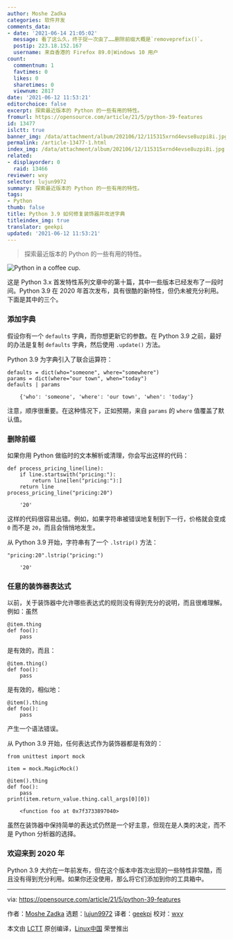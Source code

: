 ```yaml
---
author: Moshe Zadka
categories: 软件开发
comments_data:
- date: '2021-06-14 21:05:02'
  message: 看了这么久，终于捉一次虫了……删除前缀大概是`removeprefix()`。
  postip: 223.18.152.167
  username: 来自香港的 Firefox 89.0|Windows 10 用户
count:
  commentnum: 1
  favtimes: 0
  likes: 0
  sharetimes: 0
  viewnum: 2817
date: '2021-06-12 11:53:21'
editorchoice: false
excerpt: 探索最近版本的 Python 的一些有用的特性。
fromurl: https://opensource.com/article/21/5/python-39-features
id: 13477
islctt: true
banner_img: /data/attachment/album/202106/12/115315xrnd4evse8uzpi8i.jpg
permalink: /article-13477-1.html
index_img: /data/attachment/album/202106/12/115315xrnd4evse8uzpi8i.jpg.thumb.jpg
related:
- displayorder: 0
  raid: 13466
reviewer: wxy
selector: lujun9972
summary: 探索最近版本的 Python 的一些有用的特性。
tags:
- Python
thumb: false
title: Python 3.9 如何修复装饰器并改进字典
titleindex_img: true
translator: geekpi
updated: '2021-06-12 11:53:21'
---
```



> 
> 探索最近版本的 Python 的一些有用的特性。
> 
> 
> 


![](/data/attachment/album/202106/12/115315xrnd4evse8uzpi8i.jpg "Python in a coffee cup.")


这是 Python 3.x 首发特性系列文章中的第十篇，其中一些版本已经发布了一段时间。Python 3.9 在 2020 年首次发布，具有很酷的新特性，但仍未被充分利用。下面是其中的三个。


### 添加字典


假设你有一个 `defaults` 字典，而你想更新它的参数。在 Python 3.9 之前，最好的办法是复制 `defaults` 字典，然后使用 `.update()` 方法。


Python 3.9 为字典引入了联合运算符：



```
defaults = dict(who="someone", where="somewhere")
params = dict(where="our town", when="today")
defaults | params

```


```
    {'who': 'someone', 'where': 'our town', 'when': 'today'}

```

注意，顺序很重要。在这种情况下，正如预期，来自 `params` 的 `where` 值覆盖了默认值。


### 删除前缀


如果你用 Python 做临时的文本解析或清理，你会写出这样的代码：



```
def process_pricing_line(line):
    if line.startswith("pricing:"):
        return line[len("pricing:"):]
    return line
process_pricing_line("pricing:20")

```


```
    '20'

```

这样的代码很容易出错。例如，如果字符串被错误地复制到下一行，价格就会变成 `0` 而不是 `20`，而且会悄悄地发生。


从 Python 3.9 开始，字符串有了一个 `.lstrip()` 方法：



```
"pricing:20".lstrip("pricing:")

```


```
    '20'

```

### 任意的装饰器表达式


以前，关于装饰器中允许哪些表达式的规则没有得到充分的说明，而且很难理解。例如：虽然



```
@item.thing
def foo():
    pass

```

是有效的，而且：



```
@item.thing()
def foo():
    pass

```

是有效的，相似地：



```
@item().thing
def foo():
    pass

```

产生一个语法错误。


从 Python 3.9 开始，任何表达式作为装饰器都是有效的：



```
from unittest import mock

item = mock.MagicMock()

@item().thing
def foo():
    pass
print(item.return_value.thing.call_args[0][0])

```


```
    <function foo at 0x7f3733897040>

```

虽然在装饰器中保持简单的表达式仍然是一个好主意，但现在是人类的决定，而不是 Python 分析器的选择。


### 欢迎来到 2020 年


Python 3.9 大约在一年前发布，但在这个版本中首次出现的一些特性非常酷，而且没有得到充分利用。如果你还没使用，那么将它们添加到你的工具箱中。




---


via: <https://opensource.com/article/21/5/python-39-features>


作者：[Moshe Zadka](https://opensource.com/users/moshez) 选题：[lujun9972](https://github.com/lujun9972) 译者：[geekpi](https://github.com/geekpi) 校对：[wxy](https://github.com/wxy)


本文由 [LCTT](https://github.com/LCTT/TranslateProject) 原创编译，[Linux中国](https://linux.cn/) 荣誉推出